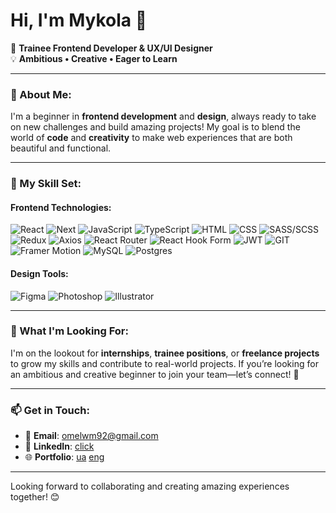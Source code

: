 # Hi, I'm Mykola 👋

🎨 **Trainee Frontend Developer & UX/UI Designer**  
💡 **Ambitious • Creative • Eager to Learn**  

---

### 🌱 About Me:
I'm a beginner in **frontend development** and **design**, always ready to take on new challenges and build amazing projects! My goal is to blend the world of **code** and **creativity** to make web experiences that are both beautiful and functional.

---

### 🔧 My Skill Set:

#### Frontend Technologies:
![React](https://img.shields.io/badge/React-011627?style=for-the-badge&logo=react&logoColor=011627&labelColor=FF0022)
![Next](https://img.shields.io/badge/Next.js-011627?style=for-the-badge&logo=next.js&logoColor=011627&labelColor=FF0022)
![JavaScript](https://img.shields.io/badge/JavaScript-011627?style=for-the-badge&logo=javascript&logoColor=011627&labelColor=FF0022)
![TypeScript](https://img.shields.io/badge/TypeScript-011627?style=for-the-badge&logo=typescript&logoColor=011627&labelColor=FF0022)
![HTML](https://img.shields.io/badge/HTML5-011627?style=for-the-badge&logo=html5&logoColor=011627&labelColor=FF0022)
![CSS](https://img.shields.io/badge/CSS3-011627?style=for-the-badge&logo=css3&logoColor=011627&labelColor=FF0022)
![SASS/SCSS](https://img.shields.io/badge/SASS/SCSS-011627?style=for-the-badge&logo=sass&logoColor=011627&labelColor=FF0022)
![Redux](https://img.shields.io/badge/Redux-011627?style=for-the-badge&logo=redux&logoColor=011627&labelColor=FF0022)
![Axios](https://img.shields.io/badge/Axios-011627?style=for-the-badge&logo=axios&logoColor=011627&labelColor=FF0022)
![React Router](https://img.shields.io/badge/React_Router-011627?style=for-the-badge&logo=react-router&logoColor=011627&labelColor=FF0022)
![React Hook Form](https://img.shields.io/badge/React_Hook_Form-011627?style=for-the-badge&logo=react-hook-form&logoColor=011627&labelColor=FF0022)
![JWT](https://img.shields.io/badge/JWT-011627?style=for-the-badge&logo=json-web-tokens&logoColor=011627&labelColor=FF0022)
![GIT](https://img.shields.io/badge/GIT-011627?style=for-the-badge&logo=git&logoColor=011627&labelColor=FF0022)
![Framer Motion](https://img.shields.io/badge/Framer_Motion-011627?style=for-the-badge&logo=framer&logoColor=011627&labelColor=FF0022)
![MySQL](https://img.shields.io/badge/MySQL-011627?style=for-the-badge&logo=mysql&logoColor=011627&labelColor=FF0022)
![Postgres](https://img.shields.io/badge/Postgres-011627?style=for-the-badge&logo=postgresql&logoColor=011627&labelColor=FF0022)

#### Design Tools:
![Figma](https://img.shields.io/badge/Figma-011627?style=for-the-badge&logo=figma&logoColor=011627&labelColor=FF0022)
![Photoshop](https://img.shields.io/badge/Photoshop-011627?style=for-the-badge&logo=adobe-photoshop&logoColor=011627&labelColor=FF0022)
![Illustrator](https://img.shields.io/badge/Illustrator-011627?style=for-the-badge&logo=adobe-illustrator&logoColor=011627&labelColor=FF0022)

---

### 💼 What I'm Looking For:
I'm on the lookout for **internships**, **trainee positions**, or **freelance projects** to grow my skills and contribute to real-world projects. If you’re looking for an ambitious and creative beginner to join your team—let’s connect! 🤝

---

### 📫 Get in Touch:
- 📧 **Email**: [omelwm92@gmail.com](mailto:omelwm92@gmail.com)
- 💼 **LinkedIn**: [click](https://linkedin.com/in/mykola-o-76915b292)
- 🌐 **Portfolio**: [ua]([https://googledisk](https://drive.google.com/file/d/1Fk8dnLcGf_t1XbdEGX4oy0b1tPwAU7q3/view?usp=sharing)) [eng]([https://googledisk](https://drive.google.com/file/d/1C_EwLIbIV15jLgJp8AmEbhUdMm8Mx64x/view?usp=sharing))


---

Looking forward to collaborating and creating amazing experiences together! 😊
